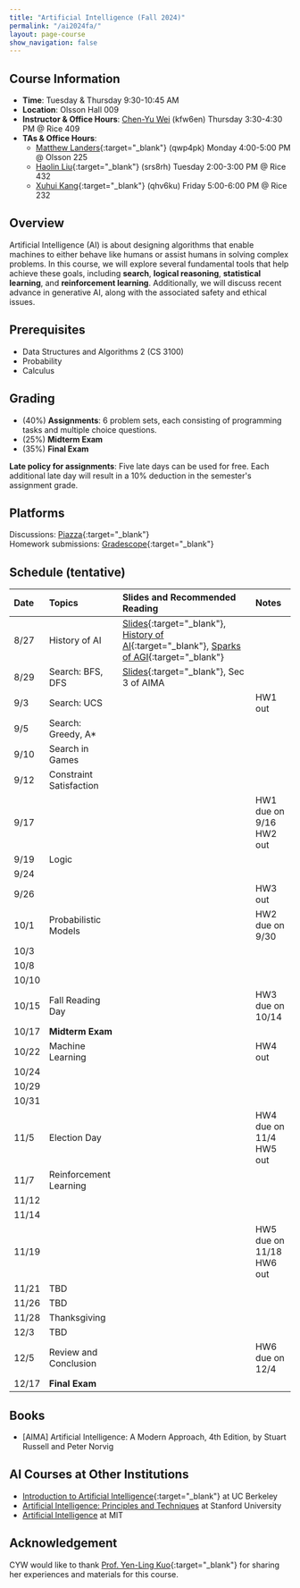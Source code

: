 ```yaml
---
title: "Artificial Intelligence (Fall 2024)"
permalink: "/ai2024fa/"
layout: page-course
show_navigation: false
---
```


## Course Information
- **Time**: Tuesday & Thursday 9:30-10:45 AM  
- **Location**: Olsson Hall 009  
- **Instructor & Office Hours**: [Chen-Yu Wei](https://bahh723.github.io/) (kfw6en) Thursday 3:30-4:30 PM @ Rice 409  
- **TAs & Office Hours**: 
    * [Matthew Landers](https://mattlanders.net/){:target="_blank"} (qwp4pk) Monday 4:00-5:00 PM @ Olsson 225  
    * [Haolin Liu](https://openreview.net/profile?id=~Haolin_Liu8){:target="_blank"} (srs8rh) Tuesday 2:00-3:00 PM @ Rice 432  
    * [Xuhui Kang](https://www.linkedin.com/in/xuhui-joshua-kang-44314317b/){:target="_blank"} (qhv6ku) Friday 5:00-6:00 PM @ Rice 232  

## Overview  
Artificial Intelligence (AI) is about designing algorithms that enable machines to either behave like humans or assist humans in solving complex problems. In this course, we will explore several fundamental tools that help achieve these goals, including **search**, **logical reasoning**, **statistical learning**, and **reinforcement learning**. Additionally, we will discuss recent advance in generative AI, along with the associated safety and ethical issues.  

## Prerequisites  
- Data Structures and Algorithms 2 (CS 3100)  
- Probability    
- Calculus   

## Grading
- (40%) **Assignments**: 6 problem sets, each consisting of programming tasks and multiple choice questions.     
- (25%) **Midterm Exam**  
- (35%) **Final Exam**  

**Late policy for assignments**: Five late days can be used for free. Each additional late day will result in a 10% deduction in the semester's assignment grade.  

## Platforms
Discussions: [Piazza](https://piazza.com/class/m05euch95ko2an/){:target="_blank"}   
Homework submissions: [Gradescope](https://www.gradescope.com/courses/834206/){:target="_blank"}  


## Schedule (tentative)


| Date    | Topics    | Slides and Recommended Reading    |  Notes  |
|:----------------|:----------------|:----------------|:----------------|
| 8/27 | History of AI | [Slides](https://bahh723.github.io/ai2024fa_files/introduction.pdf){:target="_blank"}, [History of AI](https://www.youtube.com/watch?v=R3YFxF0n8n8){:target="_blank"}, [Sparks of AGI](https://www.youtube.com/watch?v=qbIk7-JPB2c){:target="_blank"}  |  |
| 8/29 | Search: BFS, DFS | [Slides](https://bahh723.github.io/ai2024fa_files/search.pdf){:target="_blank"}, Sec 3 of AIMA |  |
| 9/3 | Search: UCS |  | HW1 out |
| 9/5 | Search: Greedy, A* |  |  |
| 9/10 | Search in Games |  |  |
| 9/12 | Constraint Satisfaction |  |  |
| 9/17 |  |  | HW1 due on 9/16 <br> HW2 out |
| 9/19 | Logic |  |  |
| 9/24 |  |  |  |
| 9/26 |  |  | HW3 out |
| 10/1 | Probabilistic Models |  | HW2 due on 9/30  |
| 10/3 |  |  |  |
| 10/8 |  |  |  |
| 10/10 |  |  |  |
| 10/15 | Fall Reading Day |  | HW3 due on 10/14 |
| 10/17 | **Midterm Exam** |  |  |
| 10/22 | Machine Learning |  | HW4 out |
| 10/24 |  |  |  |
| 10/29 |  |  |  |
| 10/31 |  |  |  |
| 11/5 | Election Day |  | HW4 due on 11/4 <br> HW5 out |
| 11/7 | Reinforcement Learning |  |  |
| 11/12 |  |  |  |
| 11/14 |  |  |  |
| 11/19 |  |  | HW5 due on 11/18 <br> HW6 out |
| 11/21 | TBD |  |  |
| 11/26 | TBD |  |  |
| 11/28 | Thanksgiving |  |  |
| 12/3 | TBD |  |  |
| 12/5 | Review and Conclusion |  | HW6 due on 12/4 |
| 12/17 | **Final Exam** |  |  |


## Books 
- [AIMA] Artificial Intelligence: A Modern Approach, 4th Edition, by Stuart Russell and Peter Norvig   

## AI Courses at Other Institutions 
- [Introduction to Artificial Intelligence](https://inst.eecs.berkeley.edu/~cs188/sp24/){:target="_blank"} at UC Berkeley  
- [Artificial Intelligence: Principles and Techniques](https://stanford-cs221.github.io/spring2024/) at Stanford University  
- [Artificial Intelligence](https://ocw.mit.edu/courses/6-034-artificial-intelligence-fall-2010/) at MIT  

## Acknowledgement  
CYW would like to thank [Prof. Yen-Ling Kuo](https://yenlingkuo.com/){:target="_blank"} for sharing her experiences and materials for this course. 





